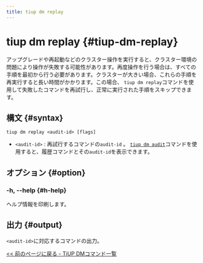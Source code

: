 ```yaml
---
title: tiup dm replay
---
```


# tiup dm replay {#tiup-dm-replay}

アップグレードや再起動などのクラスター操作を実行すると、クラスター環境の問題により操作が失敗する可能性があります。再度操作を行う場合は、すべての手順を最初から行う必要があります。クラスターが大きい場合、これらの手順を再実行すると長い時間がかかります。この場合、 `tiup dm replay`コマンドを使用して失敗したコマンドを再試行し、正常に実行された手順をスキップできます。

## 構文 {#syntax}

```shell
tiup dm replay <audit-id> [flags]
```

-   `<audit-id>` : 再試行するコマンドの`audit-id` 。 [`tiup dm audit`](/tiup/tiup-component-dm-audit.md)コマンドを使用すると、履歴コマンドとその`audit-id`を表示できます。

## オプション {#option}

### -h, --help {#h-help}

ヘルプ情報を印刷します。

## 出力 {#output}

`<audit-id>`に対応するコマンドの出力。

[&lt;&lt; 前のページに戻る - TiUP DMコマンド一覧](/tiup/tiup-component-dm.md#command-list)
